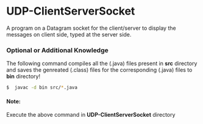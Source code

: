 # UDP-ClientServerSocket

A program on a Datagram socket for the client/server to display the messages on client side, typed at the server side.

### Optional or Additional Knowledge
The following command compiles all the (.java) files present in **src** directory and saves the genreated (.class) files for the corresponding (.java) files to **bin** directory!
```sh
$  javac -d bin src/*.java
```

#### Note:
Execute the above command in **UDP-ClientServerSocket** directory
